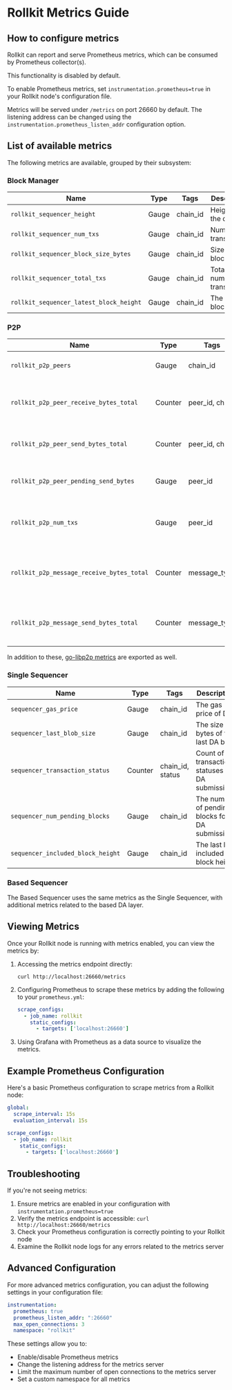 # Rollkit Metrics Guide

## How to configure metrics

Rollkit can report and serve Prometheus metrics, which can be consumed by Prometheus collector(s).

This functionality is disabled by default.

To enable Prometheus metrics, set `instrumentation.prometheus=true` in your Rollkit node's configuration file.

Metrics will be served under `/metrics` on port 26660 by default. The listening address can be changed using the `instrumentation.prometheus_listen_addr` configuration option.

## List of available metrics

The following metrics are available, grouped by their subsystem:

### Block Manager

| Name | Type | Tags | Description |
|------|------|------|-------------|
| `rollkit_sequencer_height` | Gauge | chain_id | Height of the chain |
| `rollkit_sequencer_num_txs` | Gauge | chain_id | Number of transactions |
| `rollkit_sequencer_block_size_bytes` | Gauge | chain_id | Size of the block |
| `rollkit_sequencer_total_txs` | Gauge | chain_id | Total number of transactions |
| `rollkit_sequencer_latest_block_height` | Gauge | chain_id | The latest block height |

### P2P

| Name | Type | Tags | Description |
|------|------|------|-------------|
| `rollkit_p2p_peers` | Gauge | chain_id | Number of connected peers |
| `rollkit_p2p_peer_receive_bytes_total` | Counter | peer_id, chID | Number of bytes received from a given peer |
| `rollkit_p2p_peer_send_bytes_total` | Counter | peer_id, chID | Number of bytes sent to a given peer |
| `rollkit_p2p_peer_pending_send_bytes` | Gauge | peer_id | Pending bytes to be sent to a given peer |
| `rollkit_p2p_num_txs` | Gauge | peer_id | Number of transactions submitted by each peer |
| `rollkit_p2p_message_receive_bytes_total` | Counter | message_type | Number of bytes of each message type received |
| `rollkit_p2p_message_send_bytes_total` | Counter | message_type | Number of bytes of each message type sent |

In addition to these, [go-libp2p metrics](https://github.com/libp2p/go-libp2p/tree/master/dashboards) are exported as well.

### Single Sequencer

| Name | Type | Tags | Description |
|------|------|------|-------------|
| `sequencer_gas_price` | Gauge | chain_id | The gas price of DA |
| `sequencer_last_blob_size` | Gauge | chain_id | The size in bytes of the last DA blob |
| `sequencer_transaction_status` | Counter | chain_id, status | Count of transaction statuses for DA submissions |
| `sequencer_num_pending_blocks` | Gauge | chain_id | The number of pending blocks for DA submission |
| `sequencer_included_block_height` | Gauge | chain_id | The last DA included block height |

### Based Sequencer

The Based Sequencer uses the same metrics as the Single Sequencer, with additional metrics related to the based DA layer.

## Viewing Metrics

Once your Rollkit node is running with metrics enabled, you can view the metrics by:

1. Accessing the metrics endpoint directly:

   ```
   curl http://localhost:26660/metrics
   ```

2. Configuring Prometheus to scrape these metrics by adding the following to your `prometheus.yml`:

   ```yaml
   scrape_configs:
     - job_name: rollkit
       static_configs:
         - targets: ['localhost:26660']
   ```

3. Using Grafana with Prometheus as a data source to visualize the metrics.

## Example Prometheus Configuration

Here's a basic Prometheus configuration to scrape metrics from a Rollkit node:

```yaml
global:
  scrape_interval: 15s
  evaluation_interval: 15s

scrape_configs:
  - job_name: rollkit
    static_configs:
      - targets: ['localhost:26660']
```

## Troubleshooting

If you're not seeing metrics:

1. Ensure metrics are enabled in your configuration with `instrumentation.prometheus=true`
2. Verify the metrics endpoint is accessible: `curl http://localhost:26660/metrics`
3. Check your Prometheus configuration is correctly pointing to your Rollkit node
4. Examine the Rollkit node logs for any errors related to the metrics server

## Advanced Configuration

For more advanced metrics configuration, you can adjust the following settings in your configuration file:

```yaml
instrumentation:
  prometheus: true
  prometheus_listen_addr: ":26660"
  max_open_connections: 3
  namespace: "rollkit"
```

These settings allow you to:

- Enable/disable Prometheus metrics
- Change the listening address for the metrics server
- Limit the maximum number of open connections to the metrics server
- Set a custom namespace for all metrics
